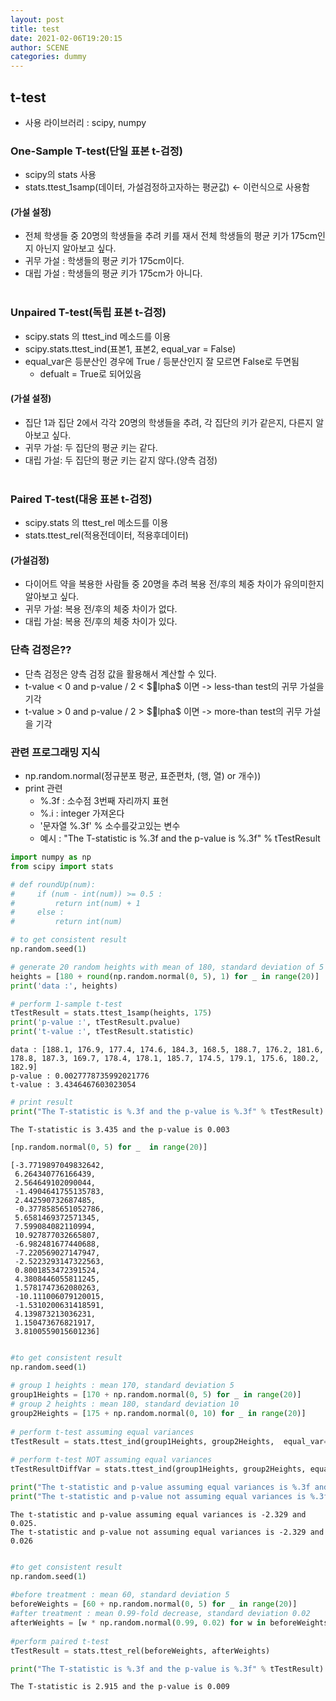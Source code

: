 ```yaml
---
layout: post
title: test
date: 2021-02-06T19:20:15
author: SCENE
categories: dummy
---
```


## t-test
- 사용 라이브러리 : scipy, numpy

### One-Sample T-test(단일 표본 t-검정)
- scipy의 stats 사용
- stats.ttest_1samp(데이터, 가설검정하고자하는 평균값) <- 이런식으로 사용함

#### (가설 설정)
- 전체 학생들 중 20명의 학생들을 추려 키를 재서 전체 학생들의 평균 키가 175cm인지 아닌지 알아보고 싶다.
- 귀무 가설 : 학생들의 평균 키가 175cm이다.
- 대립 가설 : 학생들의 평균 키가 175cm가 아니다.
<br><br>

### Unpaired T-test(독립 표본 t-검정)
- scipy.stats 의 ttest_ind 메소드를 이용
- scipy.stats.ttest_ind(표본1, 표본2, equal_var = False)
- equal_var은 등분산인 경우에 True / 등분산인지 잘 모르면 False로 두면됨
    - defualt = True로 되어있음

#### (가설 설정)
- 집단 1과 집단 2에서 각각 20명의 학생들을 추려, 각 집단의 키가 같은지, 다른지 알아보고 싶다.
- 귀무 가설: 두 집단의 평균 키는 같다.
- 대립 가설: 두 집단의 평균 키는 같지 않다.(양측 검정)
<br><br>

### Paired T-test(대응 표본 t-검정)
- scipy.stats 의 ttest_rel 메소드를 이용
- stats.ttest_rel(적용전데이터, 적용후데이터)

#### (가설검정)
- 다이어트 약을 복용한 사람들 중 20명을 추려 복용 전/후의 체중 차이가 유의미한지 알아보고 싶다.
- 귀무 가설: 복용 전/후의 체중 차이가 없다.
- 대립 가설: 복용 전/후의 체중 차이가 있다.


### 단측 검정은??
- 단측 검정은 양측 검정 값을 활용해서 계산할 수 있다.
- t-value < 0 and p-value / 2 < $lpha$ 이면 -> less-than test의 귀무 가설을 기각
- t-value > 0 and p-value / 2 > $lpha$ 이면 -> more-than test의 귀무 가설을 기각


### 관련 프로그래밍 지식
- np.random.normal(정규분포 평균, 표준편차, (행, 열) or 개수))
- print 관련 
    - %.3f : 소수점 3번째 자리까지 표현
    - %.i : integer 가져온다
    - '문자열 %.3f' % 소수를갖고있는 변수
    - 예시 : "The T-statistic is %.3f and the p-value is %.3f" % tTestResult


```python
import numpy as np
from scipy import stats

# def roundUp(num):
#     if (num - int(num)) >= 0.5 :
#         return int(num) + 1 
#     else :
#         return int(num)
```


```python
# to get consistent result
np.random.seed(1)

# generate 20 random heights with mean of 180, standard deviation of 5
heights = [180 + round(np.random.normal(0, 5), 1) for _ in range(20)]
print('data :', heights)

# perform 1-sample t-test
tTestResult = stats.ttest_1samp(heights, 175)
print('p-value :', tTestResult.pvalue)
print('t-value :', tTestResult.statistic)
```

    data : [188.1, 176.9, 177.4, 174.6, 184.3, 168.5, 188.7, 176.2, 181.6, 178.8, 187.3, 169.7, 178.4, 178.1, 185.7, 174.5, 179.1, 175.6, 180.2, 182.9]
    p-value : 0.0027778735992021776
    t-value : 3.4346467603023054



```python
# print result
print("The T-statistic is %.3f and the p-value is %.3f" % tTestResult)
```

    The T-statistic is 3.435 and the p-value is 0.003



```python
[np.random.normal(0, 5) for _  in range(20)]
```




    [-3.7719897049832642,
     6.264340776166439,
     2.564649102090044,
     -1.4904641755135783,
     2.442590732687485,
     -0.3778585651052786,
     5.6581469372571345,
     7.599084082110994,
     10.927877032665807,
     -6.982481677440688,
     -7.220569027147947,
     -2.5223293147322563,
     0.8001853472391524,
     4.3808446055811245,
     1.5781747362080263,
     -10.111006079120015,
     -1.5310200631418591,
     4.139873213036231,
     1.150473676821917,
     3.8100559015601236]




```python

```


```python
#to get consistent result
np.random.seed(1)
 
# group 1 heights : mean 170, standard deviation 5
group1Heights = [170 + np.random.normal(0, 5) for _ in range(20)]
# group 2 heights : mean 180, standard deviation 10
group2Heights = [175 + np.random.normal(0, 10) for _ in range(20)]
 
# perform t-test assuming equal variances
tTestResult = stats.ttest_ind(group1Heights, group2Heights,  equal_var=True)
 
# perform t-test NOT assuming equal variances
tTestResultDiffVar = stats.ttest_ind(group1Heights, group2Heights, equal_var=False)
```


```python
print("The t-statistic and p-value assuming equal variances is %.3f and %.3f." % tTestResult)
print("The t-statistic and p-value not assuming equal variances is %.3f and %.3f" % tTestResultDiffVar)
```

    The t-statistic and p-value assuming equal variances is -2.329 and 0.025.
    The t-statistic and p-value not assuming equal variances is -2.329 and 0.026



```python

```


```python
#to get consistent result
np.random.seed(1)
 
#before treatment : mean 60, standard deviation 5
beforeWeights = [60 + np.random.normal(0, 5) for _ in range(20)]
#after treatment : mean 0.99-fold decrease, standard deviation 0.02
afterWeights = [w * np.random.normal(0.99, 0.02) for w in beforeWeights]
 
#perform paired t-test
tTestResult = stats.ttest_rel(beforeWeights, afterWeights)
```


```python
print("The T-statistic is %.3f and the p-value is %.3f" % tTestResult)
```

    The T-statistic is 2.915 and the p-value is 0.009
